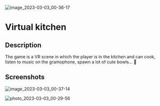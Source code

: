 ![image_2023-03-03_00-36-17](https://user-images.githubusercontent.com/86922246/222589921-f4f848b0-58f3-425c-8c91-8a1656d744a0.png)


# Virtual kitchen

## Description

The game is a VR scene in which the player is in the kitchen and can cook, listen to music on the gramophone, spawn a lot of cute bowls... 🍜

## Screenshots
![image_2023-03-03_00-37-14](https://user-images.githubusercontent.com/86922246/222589979-082f1eb6-549b-4fd3-9f08-106e69b02980.png)

![photo_2023-03-03_00-29-56](https://user-images.githubusercontent.com/86922246/222587526-d534c51d-36e4-4993-8d92-cf50ec5871e8.jpg)
